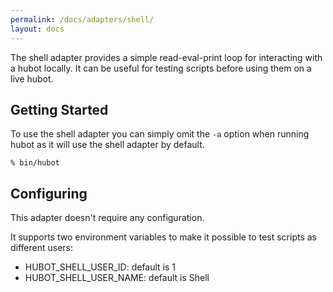 ```yaml
---
permalink: /docs/adapters/shell/
layout: docs
---
```


The shell adapter provides a simple read-eval-print loop for interacting with a hubot locally.
It can be useful for testing scripts before using them on a live hubot.

## Getting Started

To use the shell adapter you can simply omit the `-a` option when running
hubot as it will use the shell adapter by default.

    % bin/hubot

## Configuring

This adapter doesn't require any configuration.

It supports two environment variables to make it possible to test scripts as different users:

* HUBOT_SHELL_USER_ID: default is 1
* HUBOT_SHELL_USER_NAME: default is Shell

